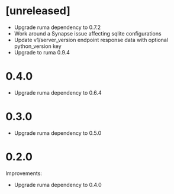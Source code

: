 # [unreleased]

* Upgrade ruma dependency to 0.7.2
* Work around a Synapse issue affecting sqlite configurations
* Update v1/server_version endpoint response data with optional python_version key
* Upgrade to ruma 0.9.4

# 0.4.0

* Upgrade ruma dependency to 0.6.4

# 0.3.0

* Upgrade ruma dependency to 0.5.0

# 0.2.0

Improvements:

* Upgrade ruma dependency to 0.4.0
